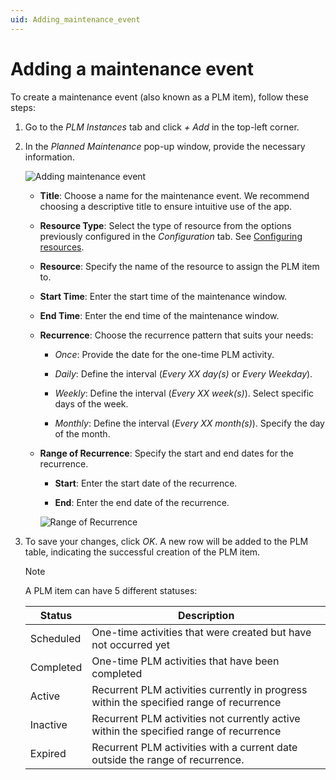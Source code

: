 ```yaml
---
uid: Adding_maintenance_event
---
```


# Adding a maintenance event

To create a maintenance event (also known as a PLM item), follow these steps:

1. Go to the *PLM Instances* tab and click *+ Add* in the top-left corner.

1. In the *Planned Maintenance* pop-up window, provide the necessary information.

   ![Adding maintenance event](~/user-guide/images/Adding_Maintenance_Event.png)

   - **Title**: Choose a name for the maintenance event. We recommend choosing a descriptive title to ensure intuitive use of the app.

   - **Resource Type**: Select the type of resource from the options previously configured in the *Configuration* tab. See [Configuring resources](xref:PLM_tool_configuring_resources).

   - **Resource**: Specify the name of the resource to assign the PLM item to.

   - **Start Time**: Enter the start time of the maintenance window.

   - **End Time**: Enter the end time of the maintenance window.

   - **Recurrence**: Choose the recurrence pattern that suits your needs:

     - *Once*: Provide the date for the one-time PLM activity.

     - *Daily*: Define the interval (*Every XX day(s)* or *Every Weekday*).

     - *Weekly*: Define the interval (*Every XX week(s)*). Select specific days of the week.

     - *Monthly*: Define the interval (*Every XX month(s)*). Specify the day of the month.

   - **Range of Recurrence**: Specify the start and end dates for the recurrence.

     - **Start**: Enter the start date of the recurrence.

     - **End**: Enter the end date of the recurrence.

     ![Range of Recurrence](~/user-guide/images/Range_of_Recurrence.png)

1. To save your changes, click *OK*. A new row will be added to the PLM table, indicating the successful creation of the PLM item.

   > [!NOTE]
   > A PLM item can have 5 different statuses:
   >
   >
   > | Status | Description |
   > |--|--|
   > | Scheduled | One-time activities that were created but have not occurred yet |
   > | Completed | One-time PLM activities that have been completed |
   > | Active    | Recurrent PLM activities currently in progress within the specified range of recurrence |
   > | Inactive  | Recurrent PLM activities not currently active within the specified range of recurrence |
   > | Expired   | Recurrent PLM activities with a current date outside the range of recurrence. |
